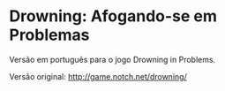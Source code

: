 Drowning: Afogando-se em Problemas
========

Versão em português para o jogo Drowning in Problems.

Versão original: http://game.notch.net/drowning/
